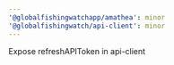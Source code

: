 ```yaml
---
'@globalfishingwatchapp/amathea': minor
'@globalfishingwatch/api-client': minor
---
```


Expose refreshAPIToken in api-client

